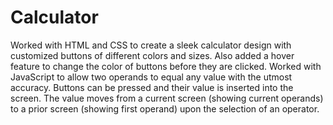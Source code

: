# Calculator

Worked with HTML and CSS to create a sleek calculator design with customized buttons of different colors and sizes. Also added a hover feature to change the color of buttons before they are clicked.
Worked with JavaScript to allow two operands to equal any value with the utmost accuracy. Buttons can be pressed and their value is inserted into the screen. The value moves from a current screen (showing current operands) to a prior screen (showing first operand) upon the selection of an operator. 
